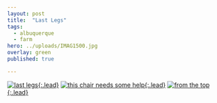 ```yaml
---
layout: post
title:  "Last Legs"
tags:
  - albuquerque
  - farm
hero: ../uploads/IMAG1500.jpg
overlay: green
published: true

---
```


[![last legs](../uploads/IMAG1500.jpg){:.lead}](../uploads/IMAG1500.jpg)
[![this chair needs some help](../uploads/IMAG1499.jpg){:.lead}](../uploads/IMAG1499.jpg)
[![from the top](../uploads/IMAG1505.jpg){:.lead}](../uploads/IMAG1505.jpg)